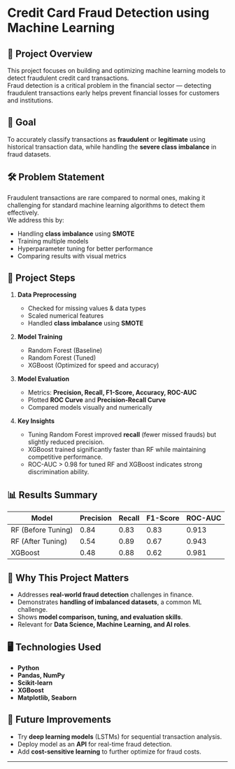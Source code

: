 # Credit Card Fraud Detection using Machine Learning

## 📌 Project Overview
This project focuses on building and optimizing machine learning models to detect fraudulent credit card transactions.  
Fraud detection is a critical problem in the financial sector — detecting fraudulent transactions early helps prevent financial losses for customers and institutions.

## 🎯 Goal
To accurately classify transactions as **fraudulent** or **legitimate** using historical transaction data, while handling the **severe class imbalance** in fraud datasets.

## 🛠 Problem Statement
Fraudulent transactions are rare compared to normal ones, making it challenging for standard machine learning algorithms to detect them effectively.  
We address this by:
- Handling **class imbalance** using **SMOTE**
- Training multiple models
- Hyperparameter tuning for better performance
- Comparing results with visual metrics

## 📂 Project Steps
1. **Data Preprocessing**
   - Checked for missing values & data types
   - Scaled numerical features
   - Handled **class imbalance** using **SMOTE**
   
2. **Model Training**
   - Random Forest (Baseline)
   - Random Forest (Tuned)
   - XGBoost (Optimized for speed and accuracy)

3. **Model Evaluation**
   - Metrics: **Precision, Recall, F1-Score, Accuracy, ROC-AUC**
   - Plotted **ROC Curve** and **Precision-Recall Curve**
   - Compared models visually and numerically

4. **Key Insights**
   - Tuning Random Forest improved **recall** (fewer missed frauds) but slightly reduced precision.
   - XGBoost trained significantly faster than RF while maintaining competitive performance.
   - ROC-AUC > 0.98 for tuned RF and XGBoost indicates strong discrimination ability.

## 📊 Results Summary
| Model                | Precision | Recall | F1-Score | ROC-AUC |
|----------------------|-----------|--------|----------|---------|
| RF (Before Tuning)   | 0.84      | 0.83   | 0.83     | 0.913   |
| RF (After Tuning)    | 0.54      | 0.89   | 0.67     | 0.943   |
| XGBoost              | 0.48      | 0.88   | 0.62     | 0.981   |

## 📌 Why This Project Matters
- Addresses **real-world fraud detection** challenges in finance.
- Demonstrates **handling of imbalanced datasets**, a common ML challenge.
- Shows **model comparison, tuning, and evaluation skills**.
- Relevant for **Data Science, Machine Learning, and AI roles**.

## 🖥 Technologies Used
- **Python**
- **Pandas, NumPy**
- **Scikit-learn**
- **XGBoost**
- **Matplotlib, Seaborn**

## 🚀 Future Improvements
- Try **deep learning models** (LSTMs) for sequential transaction analysis.
- Deploy model as an **API** for real-time fraud detection.
- Add **cost-sensitive learning** to further optimize for fraud costs.

---
